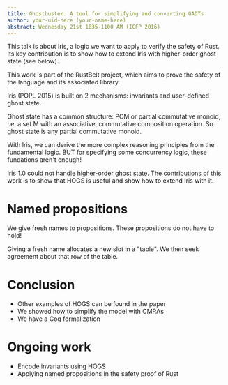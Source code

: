 ```yaml
---
title: Ghostbuster: A tool for simplifying and converting GADTs
author: your-uid-here (your-name-here)
abstract: Wednesday 21st 1035-1100 AM (ICFP 2016)
---
```


This talk is about Iris, a logic we want to apply to verify the safety of Rust.
Its key contribution is to show how to extend Iris with higher-order ghost
state (see below).

This work is part of the RustBelt project, which aims to prove the safety of the
language and its associated library.

Iris (POPL 2015) is built on 2 mechanisms: invariants and user-defined ghost
state.

Ghost state has a common structure: PCM or partial commutative monoid, i.e. a
set M with an associative, commutative composition operation. So ghost state is
any partial commutative monoid.

With Iris, we can derive the more complex reasoning principles from the
fundamental logic. BUT for specifying some concurrency logic, these fundations
aren't enough!

Iris 1.0 could not handle higher-order ghost state. The contributions of this
work is to show that HOGS is useful and show how to extend Iris with it.

# Named propositions

We give fresh names to propositions. These propositions do not have to hold!

Giving a fresh name allocates a new slot in a "table". We then seek agreement
about that row of the table.

# Conclusion

* Other examples of HOGS can be found in the paper
* We showed how to simplify the model with CMRAs
* We have a Coq formalization

# Ongoing work

* Encode invariants using HOGS
* Applying named propositions in the safety proof of Rust
